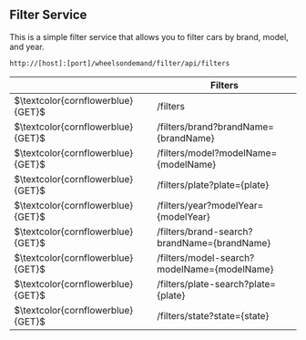 ## Filter Service

This is a simple filter service that allows you to filter cars by brand, model, and year.

<table>
    <thead>
        <tr>
            <th></th>
            <th>Filters</th>
        </tr>
    </thead>
    <tbody>
        <code>http://[host]:[port]/wheelsondemand/filter/api/filters</code>
        <tr>
            <td>$\textcolor{cornflowerblue}{GET}$</td>
            <td>/filters</td>
        </tr>
        <tr>
            <td>$\textcolor{cornflowerblue}{GET}$</td>
            <td>/filters/brand?brandName={brandName}</td>
        </tr>
        <tr>
            <td>$\textcolor{cornflowerblue}{GET}$</td>
            <td>/filters/model?modelName={modelName}</td>
        </tr>
        <tr>
            <td>$\textcolor{cornflowerblue}{GET}$</td>
            <td>/filters/plate?plate={plate}</td>
        </tr>
        <tr>
            <td>$\textcolor{cornflowerblue}{GET}$</td>
            <td>/filters/year?modelYear={modelYear}</td>
        </tr>
        <tr>
            <td>$\textcolor{cornflowerblue}{GET}$</td>
            <td>/filters/brand-search?brandName={brandName}</td>
        </tr>
        <tr>
            <td>$\textcolor{cornflowerblue}{GET}$</td>
            <td>/filters/model-search?modelName={modelName}</td>
        </tr>
        <tr>
            <td>$\textcolor{cornflowerblue}{GET}$</td>
            <td>/filters/plate-search?plate={plate}</td>
        </tr>
        <tr>
            <td>$\textcolor{cornflowerblue}{GET}$</td>
            <td>/filters/state?state={state}</td>
        </tr>
    </tbody>
</table>
